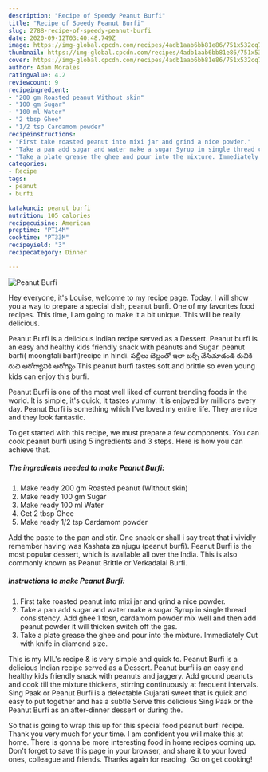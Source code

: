 ```yaml
---
description: "Recipe of Speedy Peanut Burfi"
title: "Recipe of Speedy Peanut Burfi"
slug: 2788-recipe-of-speedy-peanut-burfi
date: 2020-09-12T03:40:48.749Z
image: https://img-global.cpcdn.com/recipes/4adb1aab6bb81e86/751x532cq70/peanut-burfi-recipe-main-photo.jpg
thumbnail: https://img-global.cpcdn.com/recipes/4adb1aab6bb81e86/751x532cq70/peanut-burfi-recipe-main-photo.jpg
cover: https://img-global.cpcdn.com/recipes/4adb1aab6bb81e86/751x532cq70/peanut-burfi-recipe-main-photo.jpg
author: Adam Morales
ratingvalue: 4.2
reviewcount: 9
recipeingredient:
- "200 gm Roasted peanut Without skin"
- "100 gm Sugar"
- "100 ml Water"
- "2 tbsp Ghee"
- "1/2 tsp Cardamom powder"
recipeinstructions:
- "First take roasted peanut into mixi jar and grind a nice powder."
- "Take a pan add sugar and water make a sugar Syrup in single thread consistency. Add ghee 1 tbsn, cardamom powder mix well and then add peanut powder it will thicken switch off the gas."
- "Take a plate grease the ghee and pour into the mixture. Immediately Cut with knife in diamond size."
categories:
- Recipe
tags:
- peanut
- burfi

katakunci: peanut burfi 
nutrition: 105 calories
recipecuisine: American
preptime: "PT14M"
cooktime: "PT33M"
recipeyield: "3"
recipecategory: Dinner

---
```



![Peanut Burfi](https://img-global.cpcdn.com/recipes/4adb1aab6bb81e86/751x532cq70/peanut-burfi-recipe-main-photo.jpg)

Hey everyone, it's Louise, welcome to my recipe page. Today, I will show you a way to prepare a special dish, peanut burfi. One of my favorites food recipes. This time, I am going to make it a bit unique. This will be really delicious.

Peanut Burfi is a delicious Indian recipe served as a Dessert. Peanut burfi is an easy and healthy kids friendly snack with peanuts and Sugar. peanut barfi( moongfali barfi)recipe in hindi. పల్లీలు బెల్లంతో ఇలా బర్ఫీ చేసిచూడండి రుచికి రుచి ఆరోగ్యానికి ఆరోగ్యం This peanut burfi tastes soft and brittle so even young kids can enjoy this burfi.

Peanut Burfi is one of the most well liked of current trending foods in the world. It is simple, it's quick, it tastes yummy. It is enjoyed by millions every day. Peanut Burfi is something which I've loved my entire life. They are nice and they look fantastic.


To get started with this recipe, we must prepare a few components. You can cook peanut burfi using 5 ingredients and 3 steps. Here is how you can achieve that.

<!--inarticleads1-->

##### The ingredients needed to make Peanut Burfi:

1. Make ready 200 gm Roasted peanut (Without skin)
1. Make ready 100 gm Sugar
1. Make ready 100 ml Water
1. Get 2 tbsp Ghee
1. Make ready 1/2 tsp Cardamom powder


Add the paste to the pan and stir. One snack or shall i say treat that i vividly remember having was Kashata za njugu (peanut burfi). Peanut Burfi is the most popular dessert, which is available all over the India. This is also commonly known as Peanut Brittle or Verkadalai Burfi. 

<!--inarticleads2-->

##### Instructions to make Peanut Burfi:

1. First take roasted peanut into mixi jar and grind a nice powder.
1. Take a pan add sugar and water make a sugar Syrup in single thread consistency. Add ghee 1 tbsn, cardamom powder mix well and then add peanut powder it will thicken switch off the gas.
1. Take a plate grease the ghee and pour into the mixture. Immediately Cut with knife in diamond size.


This is my MIL&#39;s recipe &amp; is very simple and quick to. Peanut Burfi is a delicious Indian recipe served as a Dessert. Peanut burfi is an easy and healthy kids friendly snack with peanuts and jaggery. Add ground peanuts and cook till the mixture thickens, stirring continuously at frequent intervals. Sing Paak or Peanut Burfi is a delectable Gujarati sweet that is quick and easy to put together and has a subtle Serve this delicious Sing Paak or the Peanut Burfi as an after-dinner dessert or during the. 

So that is going to wrap this up for this special food peanut burfi recipe. Thank you very much for your time. I am confident you will make this at home. There is gonna be more interesting food in home recipes coming up. Don't forget to save this page in your browser, and share it to your loved ones, colleague and friends. Thanks again for reading. Go on get cooking!
